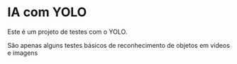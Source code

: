 # IA com YOLO

<p>Este é um projeto de testes com o YOLO.</p>
<p>São apenas alguns testes básicos de reconhecimento de objetos em vídeos e imagens</p>
